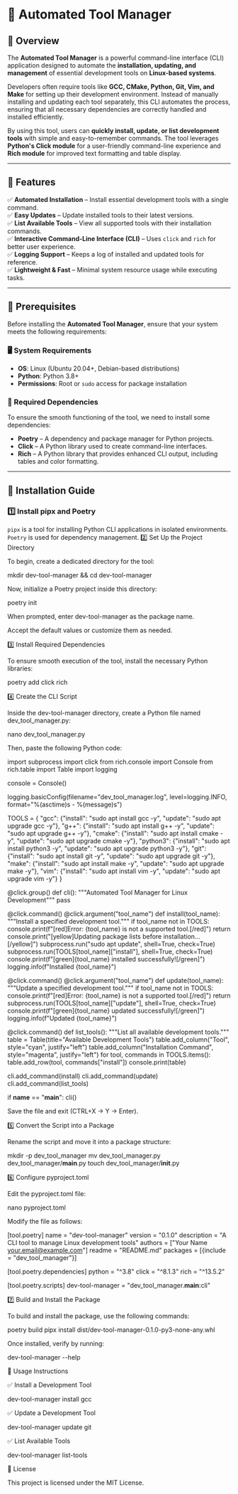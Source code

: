 
# 🚀 Automated Tool Manager

## 📌 Overview

The **Automated Tool Manager** is a powerful command-line interface (CLI) application designed to automate the **installation, updating, and management** of essential development tools on **Linux-based systems**. 

Developers often require tools like **GCC, CMake, Python, Git, Vim, and Make** for setting up their development environment. Instead of manually installing and updating each tool separately, this CLI automates the process, ensuring that all necessary dependencies are correctly handled and installed efficiently.

By using this tool, users can **quickly install, update, or list development tools** with simple and easy-to-remember commands. The tool leverages **Python's Click module** for a user-friendly command-line experience and **Rich module** for improved text formatting and table display.

---

## **📌 Features**

✅ **Automated Installation** – Install essential development tools with a single command.  
✅ **Easy Updates** – Update installed tools to their latest versions.  
✅ **List Available Tools** – View all supported tools with their installation commands.  
✅ **Interactive Command-Line Interface (CLI)** – Uses `click` and `rich` for better user experience.  
✅ **Logging Support** – Keeps a log of installed and updated tools for reference.  
✅ **Lightweight & Fast** – Minimal system resource usage while executing tasks.  

---

## **📌 Prerequisites**

Before installing the **Automated Tool Manager**, ensure that your system meets the following requirements:

### **🖥 System Requirements**
- **OS**: Linux (Ubuntu 20.04+, Debian-based distributions)
- **Python**: Python 3.8+
- **Permissions**: Root or `sudo` access for package installation

### **🔹 Required Dependencies**
To ensure the smooth functioning of the tool, we need to install some dependencies:

- **Poetry** – A dependency and package manager for Python projects.
- **Click** – A Python library used to create command-line interfaces.
- **Rich** – A Python library that provides enhanced CLI output, including tables and color formatting.

---

## **📌 Installation Guide**

### **1️⃣ Install pipx and Poetry**
`pipx` is a tool for installing Python CLI applications in isolated environments. `Poetry` is used for dependency management.
2️⃣ Set Up the Project Directory

To begin, create a dedicated directory for the tool:

mkdir dev-tool-manager && cd dev-tool-manager

Now, initialize a Poetry project inside this directory:

poetry init

When prompted, enter dev-tool-manager as the package name.

Accept the default values or customize them as needed.

3️⃣ Install Required Dependencies

To ensure smooth execution of the tool, install the necessary Python libraries:

poetry add click rich

4️⃣ Create the CLI Script

Inside the dev-tool-manager directory, create a Python file named dev_tool_manager.py:

nano dev_tool_manager.py

Then, paste the following Python code:

import subprocess
import click
from rich.console import Console
from rich.table import Table
import logging

console = Console()

logging.basicConfig(filename="dev_tool_manager.log", level=logging.INFO, format="%(asctime)s - %(message)s")

TOOLS = {
    "gcc": {"install": "sudo apt install gcc -y", "update": "sudo apt upgrade gcc -y"},
    "g++": {"install": "sudo apt install g++ -y", "update": "sudo apt upgrade g++ -y"},
    "cmake": {"install": "sudo apt install cmake -y", "update": "sudo apt upgrade cmake -y"},
    "python3": {"install": "sudo apt install python3 -y", "update": "sudo apt upgrade python3 -y"},
    "git": {"install": "sudo apt install git -y", "update": "sudo apt upgrade git -y"},
    "make": {"install": "sudo apt install make -y", "update": "sudo apt upgrade make -y"},
    "vim": {"install": "sudo apt install vim -y", "update": "sudo apt upgrade vim -y"}
}

@click.group()
def cli():
    """Automated Tool Manager for Linux Development"""
    pass

@click.command()
@click.argument("tool_name")
def install(tool_name):
    """Install a specified development tool."""
    if tool_name not in TOOLS:
        console.print(f"[red]Error: {tool_name} is not a supported tool.[/red]")
        return
    console.print("[yellow]Updating package lists before installation...[/yellow]")
    subprocess.run("sudo apt update", shell=True, check=True)
    subprocess.run(TOOLS[tool_name]["install"], shell=True, check=True)
    console.print(f"[green]{tool_name} installed successfully![/green]")
    logging.info(f"Installed {tool_name}")

@click.command()
@click.argument("tool_name")
def update(tool_name):
    """Update a specified development tool."""
    if tool_name not in TOOLS:
        console.print(f"[red]Error: {tool_name} is not a supported tool.[/red]")
        return
    subprocess.run(TOOLS[tool_name]["update"], shell=True, check=True)
    console.print(f"[green]{tool_name} updated successfully![/green]")
    logging.info(f"Updated {tool_name}")

@click.command()
def list_tools():
    """List all available development tools."""
    table = Table(title="Available Development Tools")
    table.add_column("Tool", style="cyan", justify="left")
    table.add_column("Installation Command", style="magenta", justify="left")
    for tool, commands in TOOLS.items():
        table.add_row(tool, commands["install"])
    console.print(table)

cli.add_command(install)
cli.add_command(update)
cli.add_command(list_tools)

if __name__ == "__main__":
    cli()

Save the file and exit (CTRL+X → Y → Enter).

5️⃣ Convert the Script into a Package

Rename the script and move it into a package structure:

mkdir -p dev_tool_manager
mv dev_tool_manager.py dev_tool_manager/__main__.py
touch dev_tool_manager/__init__.py

6️⃣ Configure pyproject.toml

Edit the pyproject.toml file:

nano pyproject.toml

Modify the file as follows:

[tool.poetry]
name = "dev-tool-manager"
version = "0.1.0"
description = "A CLI tool to manage Linux development tools"
authors = ["Your Name <your.email@example.com>"]
readme = "README.md"
packages = [{include = "dev_tool_manager"}]

[tool.poetry.dependencies]
python = "^3.8"
click = "^8.1.3"
rich = "^13.5.2"

[tool.poetry.scripts]
dev-tool-manager = "dev_tool_manager.__main__:cli"

7️⃣ Build and Install the Package

To build and install the package, use the following commands:

poetry build
pipx install dist/dev-tool-manager-0.1.0-py3-none-any.whl

Once installed, verify by running:

dev-tool-manager --help

📌 Usage Instructions

✅ Install a Development Tool

dev-tool-manager install gcc

✅ Update a Development Tool

dev-tool-manager update git

✅ List Available Tools

dev-tool-manager list-tools

📌 License

This project is licensed under the MIT License.





